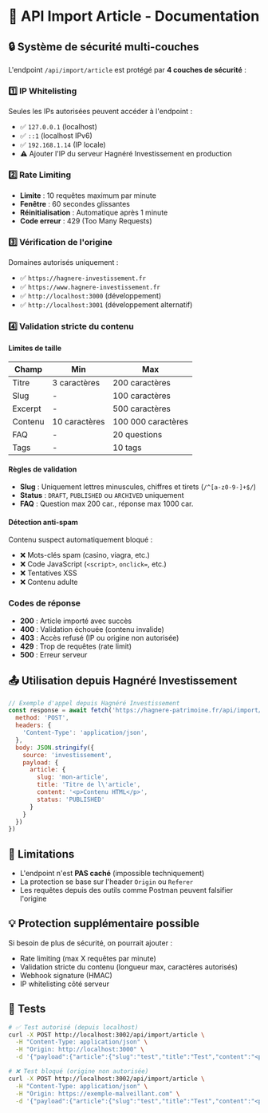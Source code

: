 # 📡 API Import Article - Documentation

## 🔒 Système de sécurité multi-couches

L'endpoint `/api/import/article` est protégé par **4 couches de sécurité** :

### 1️⃣ IP Whitelisting
Seules les IPs autorisées peuvent accéder à l'endpoint :
- ✅ `127.0.0.1` (localhost)
- ✅ `::1` (localhost IPv6)
- ✅ `192.168.1.14` (IP locale)
- ⚠️ Ajouter l'IP du serveur Hagnéré Investissement en production

### 2️⃣ Rate Limiting
- **Limite** : 10 requêtes maximum par minute
- **Fenêtre** : 60 secondes glissantes
- **Réinitialisation** : Automatique après 1 minute
- **Code erreur** : 429 (Too Many Requests)

### 3️⃣ Vérification de l'origine
Domaines autorisés uniquement :
- ✅ `https://hagnere-investissement.fr`
- ✅ `https://www.hagnere-investissement.fr`
- ✅ `http://localhost:3000` (développement)
- ✅ `http://localhost:3001` (développement alternatif)

### 4️⃣ Validation stricte du contenu

#### Limites de taille
| Champ | Min | Max |
|-------|-----|-----|
| Titre | 3 caractères | 200 caractères |
| Slug | - | 100 caractères |
| Excerpt | - | 500 caractères |
| Contenu | 10 caractères | 100 000 caractères |
| FAQ | - | 20 questions |
| Tags | - | 10 tags |

#### Règles de validation
- **Slug** : Uniquement lettres minuscules, chiffres et tirets (`/^[a-z0-9-]+$/`)
- **Status** : `DRAFT`, `PUBLISHED` ou `ARCHIVED` uniquement
- **FAQ** : Question max 200 car., réponse max 1000 car.

#### Détection anti-spam
Contenu suspect automatiquement bloqué :
- ❌ Mots-clés spam (casino, viagra, etc.)
- ❌ Code JavaScript (`<script>`, `onclick=`, etc.)
- ❌ Tentatives XSS
- ❌ Contenu adulte

### Codes de réponse
- **200** : Article importé avec succès
- **400** : Validation échouée (contenu invalide)
- **403** : Accès refusé (IP ou origine non autorisée)
- **429** : Trop de requêtes (rate limit)
- **500** : Erreur serveur

## 📤 Utilisation depuis Hagnéré Investissement

```javascript
// Exemple d'appel depuis Hagnéré Investissement
const response = await fetch('https://hagnere-patrimoine.fr/api/import/article', {
  method: 'POST',
  headers: {
    'Content-Type': 'application/json',
  },
  body: JSON.stringify({
    source: 'investissement',
    payload: {
      article: {
        slug: 'mon-article',
        title: 'Titre de l\'article',
        content: '<p>Contenu HTML</p>',
        status: 'PUBLISHED'
      }
    }
  })
})
```

## 🚧 Limitations

- L'endpoint n'est **PAS caché** (impossible techniquement)
- La protection se base sur l'header `Origin` ou `Referer`
- Les requêtes depuis des outils comme Postman peuvent falsifier l'origine

## 💡 Protection supplémentaire possible

Si besoin de plus de sécurité, on pourrait ajouter :
- Rate limiting (max X requêtes par minute)
- Validation stricte du contenu (longueur max, caractères autorisés)
- Webhook signature (HMAC)
- IP whitelisting côté serveur

## 🧪 Tests

```bash
# ✅ Test autorisé (depuis localhost)
curl -X POST http://localhost:3002/api/import/article \
  -H "Content-Type: application/json" \
  -H "Origin: http://localhost:3000" \
  -d '{"payload":{"article":{"slug":"test","title":"Test","content":"<p>Test</p>","status":"DRAFT"}}}'

# ❌ Test bloqué (origine non autorisée)
curl -X POST http://localhost:3002/api/import/article \
  -H "Content-Type: application/json" \
  -H "Origin: https://exemple-malveillant.com" \
  -d '{"payload":{"article":{"slug":"test","title":"Test","content":"<p>Test</p>","status":"DRAFT"}}}'
```
